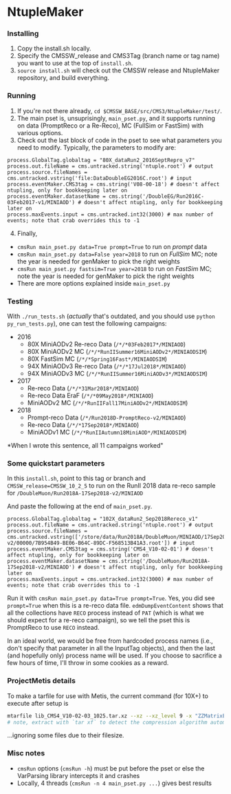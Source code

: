 # NtupleMaker

### Installing
1. Copy the install.sh locally.
2. Specify the CMSSW_release and CMS3Tag (branch name or tag name) you want to use at the top of `install.sh`.
3. `source install.sh` will check out the CMSSW release and NtupleMaker repository, and build everything.

### Running

1. If you're not there already, `cd $CMSSW_BASE/src/CMS3/NtupleMaker/test/`.
2. The main pset is, unsuprisingly, `main_pset.py`, and it supports running on data (PromptReco or a Re-Reco), MC (FullSim or FastSim) with various options.
3. Check out the last block of code in the pset to see what parameters you need to modify. Typically, the parameters to modify are:
```
process.GlobalTag.globaltag = "80X_dataRun2_2016SeptRepro_v7"
process.out.fileName = cms.untracked.string('ntuple.root') # output
process.source.fileNames = cms.untracked.vstring('file:DataDoubleEG2016C.root') # input
process.eventMaker.CMS3tag = cms.string('V08-00-18') # doesn't affect ntupling, only for bookkeeping later on
process.eventMaker.datasetName = cms.string('/DoubleEG/Run2016C-03Feb2017-v1/MINIAOD') # doesn't affect ntupling, only for bookkeeping later on
process.maxEvents.input = cms.untracked.int32(3000) # max number of events; note that crab overrides this to -1
```
4. Finally, 
  * `cmsRun main_pset.py data=True prompt=True` to run on _prompt_ data
  * `cmsRun main_pset.py data=False year=2018` to run on _FullSim_ MC; note the year is needed for genMaker to pick the right weights
  * `cmsRun main_pset.py fastsim=True year=2018` to run on _FastSim_ MC; note the year is needed for genMaker to pick the right weights
  * There are more options explained inside `main_pset.py`

### Testing
With `./run_tests.sh` (*actually* that's outdated, and you should
use `python py_run_tests.py`), one can test the following campaigns:
* 2016
   * 80X MiniAODv2 Re-reco Data (`/*/*03Feb2017*/MINIAOD`)
   * 80X MiniAODv2 MC (`/*/*RunIISummer16MiniAODv2*/MINIAODSIM`)
   * 80X FastSim MC (`/*/*Spring16Fast*/MINIAODSIM`)
   * 94X MiniAODv3 Re-reco Data (`/*/*17Jul2018*/MINIAOD`)
   * 94X MiniAODv3 MC (`/*/*RunIISummer16MiniAODv3*/MINIAODSIM`)
* 2017
   * Re-reco Data (`/*/*31Mar2018*/MINIAOD`)
   * Re-reco Data EraF (`/*/*09May2018*/MINIAOD`)
   * MiniAODv2 MC (`/*/*RunIIFall17MiniAODv2*/MINIAODSIM`)
* 2018
   * Prompt-reco Data (`/*/Run2018D-PromptReco-v2/MINIAOD`)
   * Re-reco Data (`/*/*17Sep2018*/MINIAOD`)
   * MiniAODv1 MC (`/*/*RunIIAutumn18MiniAOD*/MINIAODSIM`)

*When I wrote this sentence, all 11 campaigns worked"

### Some quickstart parameters
In this `install.sh`, point to this tag or branch and `CMSSW_release=CMSSW_10_2_5` to run on the RunII 2018 data re-reco sample for `/DoubleMuon/Run2018A-17Sep2018-v2/MINIAOD`

And paste the following at the end of `main_pset.py`.

```
process.GlobalTag.globaltag = "102X_dataRun2_Sep2018Rereco_v1"
process.out.fileName = cms.untracked.string('ntuple.root') # output
process.source.fileNames = cms.untracked.vstring(['/store/data/Run2018A/DoubleMuon/MINIAOD/17Sep2018-v2/00000/7B954B49-BE06-B64C-89DC-F568513B41A3.root']) # input
process.eventMaker.CMS3tag = cms.string('CMS4_V10-02-01') # doesn't affect ntupling, only for bookkeeping later on
process.eventMaker.datasetName = cms.string('/DoubleMuon/Run2018A-17Sep2018-v2/MINIAOD') # doesn't affect ntupling, only for bookkeeping later on
process.maxEvents.input = cms.untracked.int32(3000) # max number of events; note that crab overrides this to -1
```

Run it with `cmsRun main_pset.py data=True prompt=True`. Yes, you did see
`prompt=True` when this is a re-reco data file. `edmDumpEventContent` shows
that all the collections have `RECO` process instead of `PAT` (which is what we
should expect for a re-reco campaign), so we tell the pset this is PromptReco
to use `RECO` instead. 

In an ideal world, we would be free from hardcoded process names
(i.e., don't specify that parameter in all the InputTag objects), and then the last
(and hopefully only) process name will be used. If you choose to sacrifice a few hours
of time, I'll throw in some cookies as a reward.

### ProjectMetis details
To make a tarfile for use with Metis, the current command (for 10X+) to execute after setup is
```bash
mtarfile lib_CMS4_V10-02-03_1025.tar.xz --xz --xz_level 9 -x "ZZMatrixElement/MELA/data/Pdfdata" "*ZZMatrixElement/MELA/data/*.root"
# note, extract with `tar xf` to detect the compression algorithm automatically
```
...ignoring some files due to their filesize.

### Misc notes
* `cmsRun` options (`cmsRun -h`) must be put before the pset or else the VarParsing library intercepts it and crashes
* Locally, 4 threads (`cmsRun -n 4 main_pset.py ...`) gives best results
